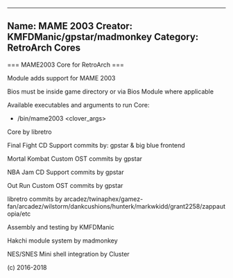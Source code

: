 -----------------------
Name: MAME 2003 
Creator: KMFDManic/gpstar/madmonkey
Category: RetroArch Cores
-----------------------
=== MAME2003 Core for RetroArch ===

Module adds support for MAME 2003

Bios must be inside game directory or via Bios Module where applicable

Available executables and arguments to run Core:
- /bin/mame2003 <rom> <clover_args>

Core by libretro

Final Fight CD Support commits by:
gpstar & big blue frontend

Mortal Kombat Custom OST commits by gpstar

NBA Jam CD Support commits by gpstar

Out Run Custom OST commits by gpstar

libretro commits by arcadez/twinaphex/gamez-fan/arcadez/wilstorm/dankcushions/hunterk/markwkidd/grant2258/zappautopia/etc

Assembly and testing by KMFDManic

Hakchi module system by madmonkey

NES/SNES Mini shell integration by Cluster

(c) 2016-2018
